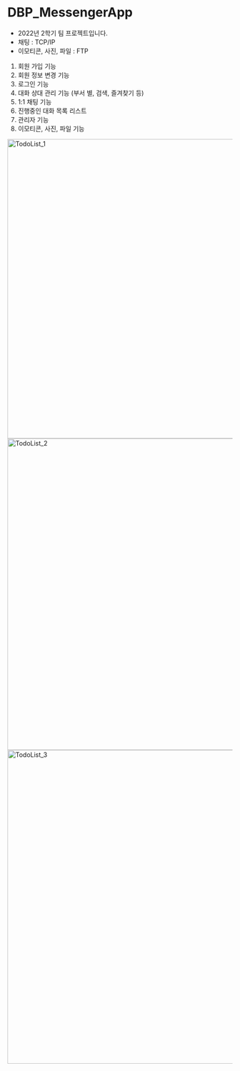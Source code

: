 # DBP_MessengerApp

- 2022년 2학기 팀 프로젝트입니다.
- 채팅 : TCP/IP
- 이모티콘, 사진, 파일 : FTP

1. 회원 가입 기능
2. 회원 정보 변경 기능
3. 로그인 기능
4. 대화 상대 관리 기능 (부서 별, 검색, 즐겨찾기 등)
5. 1:1 채팅 기능
6. 진행중인 대화 목록 리스트
7. 관리자 기능
8. 이모티콘, 사진, 파일 기능

<img width="671" alt="TodoList_1" src="https://github.com/EunBinee/DBP_MessengerApp/assets/32628758/85907def-3d60-4957-b22d-5cb1bae71a80">
<img width="698" alt="TodoList_2" src="https://github.com/EunBinee/DBP_MessengerApp/assets/32628758/d5cf0c5c-d321-4287-9022-780f4ad911e5">
<img width="703" alt="TodoList_3" src="https://github.com/EunBinee/DBP_MessengerApp/assets/32628758/a1ee1113-9937-45b1-95ea-20551fc5d0f2">

